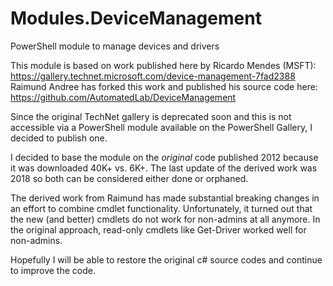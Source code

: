 # Modules.DeviceManagement
PowerShell module to manage devices and drivers

This module is based on work published here by Ricardo Mendes (MSFT): https://gallery.technet.microsoft.com/device-management-7fad2388
Raimund Andree has forked this work and published his source code here: https://github.com/AutomatedLab/DeviceManagement

Since the original TechNet gallery is deprecated soon and this is not accessible via a PowerShell module available on the PowerShell Gallery, I decided to publish one. 

I decided to base the module on the *original* code published 2012 because it was downloaded 40K+ vs. 6K+. The last update of the derived work was 2018 so both can be considered either done or orphaned.

The derived work from Raimund has made substantial breaking changes in an effort to combine cmdlet functionality. Unfortunately, it turned out that the new (and better) cmdlets do not work for non-admins at all anymore. In the original approach, read-only cmdlets like Get-Driver worked well for non-admins. 

Hopefully I will be able to restore the original c# source codes and continue to improve the code.

